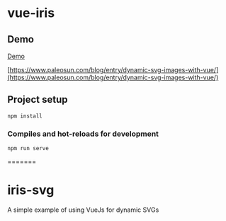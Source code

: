 
# vue-iris

## Demo

[Demo](https://www.paleosun.com/blog/entry/dynamic-svg-images-with-vue/)

[https://www.paleosun.com/blog/entry/dynamic-svg-images-with-vue/](https://www.paleosun.com/blog/entry/dynamic-svg-images-with-vue/)

## Project setup
```
npm install
```

### Compiles and hot-reloads for development
```
npm run serve
```

=======
# iris-svg
A simple example of using VueJs for dynamic SVGs

